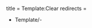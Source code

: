 title = Template:Clear
redirects =
-  Template/-
>>>>

<div style="clear:{{{1|both}}};"></div><noinclude>

</noinclude>